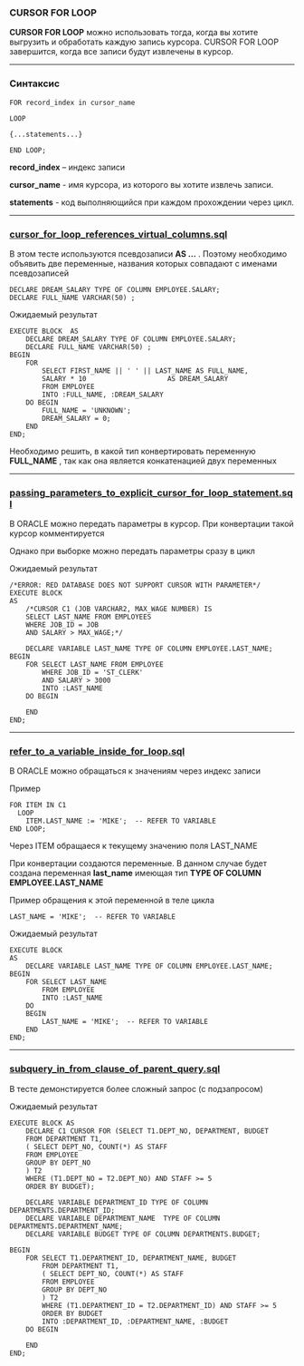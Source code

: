 ### CURSOR FOR LOOP 

**CURSOR FOR LOOP** можно использовать тогда, когда вы хотите выгрузить и обработать каждую запись курсора. CURSOR FOR LOOP завершится, когда все записи будут извлечены в курсор.

-----------------------------

### Синтаксис 

    FOR record_index in cursor_name
    
    LOOP
    
    {...statements...}
    
    END LOOP;

**record_index** – индекс записи

**cursor_name** - имя курсора, из которого вы хотите извлечь записи.

**statements** - код выполняющийся при каждом прохождении через цикл.

-----------------------------

### [cursor_for_loop_references_virtual_columns.sql](cursor_for_loop_references_virtual_columns.sql)

В этом тесте используются псевдозаписи **AS ...**  . Поэтому необходимо 
объявить две переменные, названия которых совпадают с именами псевдозаписей 

    DECLARE DREAM_SALARY TYPE OF COLUMN EMPLOYEE.SALARY;
    DECLARE FULL_NAME VARCHAR(50) ;

Ожидаемый результат 

    EXECUTE BLOCK  AS
        DECLARE DREAM_SALARY TYPE OF COLUMN EMPLOYEE.SALARY;
        DECLARE FULL_NAME VARCHAR(50) ;
    BEGIN
        FOR
            SELECT FIRST_NAME || ' ' || LAST_NAME AS FULL_NAME,
            SALARY * 10                    AS DREAM_SALARY
            FROM EMPLOYEE
            INTO :FULL_NAME, :DREAM_SALARY  
        DO BEGIN
            FULL_NAME = 'UNKNOWN';
            DREAM_SALARY = 0;
        END
    END;

Необходимо решить, в какой тип конвертировать переменную **FULL_NAME**
, так как она является конкатенацией двух переменных 


-----------------------------

### [passing_parameters_to_explicit_cursor_for_loop_statement.sql](passing_parameters_to_explicit_cursor_for_loop_statement.sql)

В ORACLE можно передать параметры в курсор. При конвертации такой курсор комментируется 

Однако при выборке можно передать параметры сразу в цикл 

Ожидаемый результат 

    /*ERROR: RED DATABASE DOES NOT SUPPORT CURSOR WITH PARAMETER*/
    EXECUTE BLOCK
    AS
        /*CURSOR C1 (JOB VARCHAR2, MAX_WAGE NUMBER) IS
        SELECT LAST_NAME FROM EMPLOYEES
        WHERE JOB_ID = JOB
        AND SALARY > MAX_WAGE;*/

        DECLARE VARIABLE LAST_NAME TYPE OF COLUMN EMPLOYEE.LAST_NAME;
    BEGIN
        FOR SELECT LAST_NAME FROM EMPLOYEE
            WHERE JOB_ID = 'ST_CLERK'
            AND SALARY > 3000
            INTO :LAST_NAME
        DO BEGIN
        
        END
    END;

-----------------------------


### [refer_to_a_variable_inside_for_loop.sql](refer_to_a_variable_inside_for_loop.sql)

В ORACLE можно обращаться к значениям через индекс записи 

Пример 

    FOR ITEM IN C1
      LOOP
        ITEM.LAST_NAME := 'MIKE';  -- REFER TO VARIABLE
    END LOOP;

Через ITEM обращаеся к текущему значению поля LAST_NAME 

При конвертации создаются переменные. В данном случае будет создана переменная **last_name** 
имеющая тип **TYPE OF COLUMN EMPLOYEE.LAST_NAME**

Пример обращения к этой переменной в теле цикла 

    LAST_NAME = 'MIKE';  -- REFER TO VARIABLE

Ожидаемый результат 

    EXECUTE BLOCK
    AS
        DECLARE VARIABLE LAST_NAME TYPE OF COLUMN EMPLOYEE.LAST_NAME;
    BEGIN
        FOR SELECT LAST_NAME
            FROM EMPLOYEE
            INTO :LAST_NAME
        DO
        BEGIN
            LAST_NAME = 'MIKE';  -- REFER TO VARIABLE
        END
    END;


-----------------------------


### [subquery_in_from_clause_of_parent_query.sql](subquery_in_from_clause_of_parent_query.sql)

В тесте демонстируется более сложный запрос (с подзапросом)

Ожидаемый результат

    EXECUTE BLOCK AS
        DECLARE C1 CURSOR FOR (SELECT T1.DEPT_NO, DEPARTMENT, BUDGET
        FROM DEPARTMENT T1,
        ( SELECT DEPT_NO, COUNT(*) AS STAFF
        FROM EMPLOYEE
        GROUP BY DEPT_NO
        ) T2
        WHERE (T1.DEPT_NO = T2.DEPT_NO) AND STAFF >= 5
        ORDER BY BUDGET);
        
        DECLARE VARIABLE DEPARTMENT_ID TYPE OF COLUMN DEPARTMENTS.DEPARTMENT_ID;
        DECLARE VARIABLE DEPARTMENT_NAME  TYPE OF COLUMN DEPARTMENTS.DEPARTMENT_NAME;
        DECLARE VARIABLE BUDGET TYPE OF COLUMN DEPARTMENTS.BUDGET;
        
    BEGIN
        FOR SELECT T1.DEPARTMENT_ID, DEPARTMENT_NAME, BUDGET
            FROM DEPARTMENT T1,
            ( SELECT DEPT_NO, COUNT(*) AS STAFF
            FROM EMPLOYEE
            GROUP BY DEPT_NO
            ) T2
            WHERE (T1.DEPARTMENT_ID = T2.DEPARTMENT_ID) AND STAFF >= 5
            ORDER BY BUDGET
            INTO :DEPARTMENT_ID, :DEPARTMENT_NAME, :BUDGET
        DO BEGIN
        
        END
    END;